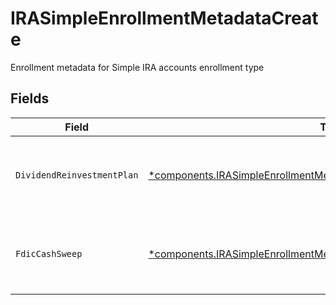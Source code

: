 # IRASimpleEnrollmentMetadataCreate

Enrollment metadata for Simple IRA accounts enrollment type


## Fields

| Field                                                                                                                                                         | Type                                                                                                                                                          | Required                                                                                                                                                      | Description                                                                                                                                                   | Example                                                                                                                                                       |
| ------------------------------------------------------------------------------------------------------------------------------------------------------------- | ------------------------------------------------------------------------------------------------------------------------------------------------------------- | ------------------------------------------------------------------------------------------------------------------------------------------------------------- | ------------------------------------------------------------------------------------------------------------------------------------------------------------- | ------------------------------------------------------------------------------------------------------------------------------------------------------------- |
| `DividendReinvestmentPlan`                                                                                                                                    | [*components.IRASimpleEnrollmentMetadataCreateDividendReinvestmentPlan](../../models/components/irasimpleenrollmentmetadatacreatedividendreinvestmentplan.md) | :heavy_minus_sign:                                                                                                                                            | Option to auto-enroll in Dividend Reinvestment; defaults to true                                                                                              | DIVIDEND_REINVESTMENT_ENROLL                                                                                                                                  |
| `FdicCashSweep`                                                                                                                                               | [*components.IRASimpleEnrollmentMetadataCreateFdicCashSweep](../../models/components/irasimpleenrollmentmetadatacreatefdiccashsweep.md)                       | :heavy_minus_sign:                                                                                                                                            | Option to auto-enroll in FDIC cash sweep; defaults to true                                                                                                    | FDIC_CASH_SWEEP_ENROLL                                                                                                                                        |